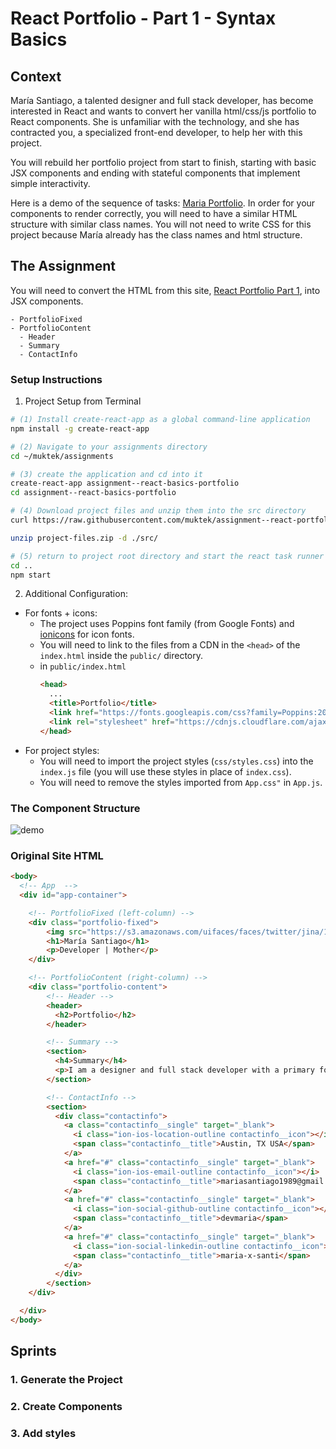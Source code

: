 # React Portfolio - Part 1 - Syntax Basics

## Context
María Santiago, a talented designer and full stack developer, has become interested in React and wants to convert her vanilla html/css/js portfolio to React components. She is unfamiliar with the technology, and she has contracted you, a specialized front-end developer, to help her with this project.

You will rebuild her portfolio project from start to finish, starting with basic JSX components and ending with stateful components that implement simple interactivity.

Here is a demo of the sequence of tasks: [Maria Portfolio](https://vanilla-to-react.surge.sh/). In order for your components to render correctly, you will need to have a similar HTML structure with similar class names. You will not need to write CSS for this project because María already has the class names and html structure.

## The Assignment
You will need to convert the HTML from this site, [React Portfolio Part 1](https://vanilla-to-react.surge.sh/portfolio-v1.html), into JSX components.

```
- PortfolioFixed
- PortfolioContent
  - Header
  - Summary
  - ContactInfo
```

### Setup Instructions

1. Project Setup from Terminal
```sh
# (1) Install create-react-app as a global command-line application
npm install -g create-react-app

# (2) Navigate to your assignments directory
cd ~/muktek/assignments

# (3) create the application and cd into it
create-react-app assignment--react-basics-portfolio
cd assignment--react-basics-portfolio

# (4) Download project files and unzip them into the src directory
curl https://raw.githubusercontent.com/muktek/assignment--react-portfolio-01-syntax-basics/master/project-files.zip > project-files.zip

unzip project-files.zip -d ./src/

# (5) return to project root directory and start the react task runner
cd ..
npm start
```

2. Additional Configuration:
  - For fonts + icons:
    - The project uses Poppins font family (from Google Fonts) and [ionicons](http://ionicons.com/) for icon fonts.
    - You will need to link to the files from a CDN in the `<head>` of the `index.html` inside the `public/` directory.
    - in `public/index.html`
      ```html
      <head>
        ...
        <title>Portfolio</title>
        <link href="https://fonts.googleapis.com/css?family=Poppins:200,300,400,500,600,700,800" rel="stylesheet">
        <link rel="stylesheet" href="https://cdnjs.cloudflare.com/ajax/libs/ionicons/2.0.1/css/ionicons.min.css">
      </head>
      ```
  - For project styles:  
    - You will need to import the project styles (`css/styles.css`) into the `index.js` file (you will use these styles in place of `index.css`).
    - You will need to remove the styles imported from `App.css"` in `App.js`.
    


### The Component Structure
![demo](demo/react-portfolio-basics-components.png)

### Original Site HTML
```html
<body>
  <!-- App  -->
  <div id="app-container">

    <!-- PortfolioFixed (left-column) -->
    <div class="portfolio-fixed">
        <img src="https://s3.amazonaws.com/uifaces/faces/twitter/jina/128.jpg"/>
        <h1>María Santiago</h1>
        <p>Developer | Mother</p>
    </div>

    <!-- PortfolioContent (right-column) -->
    <div class="portfolio-content">
        <!-- Header -->
        <header>
          <h2>Portfolio</h2>
        </header>

        <!-- Summary -->
        <section>
          <h4>Summary</h4>
          <p>I am a designer and full stack developer with a primary focus on the front-end. I have worked on all layers of a project from implementing designer mockups, custom animations, and building APIs.</p>
        </section>

        <!-- ContactInfo -->
        <section>
          <div class="contactinfo">
            <a class="contactinfo__single" target="_blank">
              <i class="ion-ios-location-outline contactinfo__icon"></i>
              <span class="contactinfo__title">Austin, TX USA</span>
            </a>
            <a href="#" class="contactinfo__single" target="_blank">
              <i class="ion-ios-email-outline contactinfo__icon"></i>
              <span class="contactinfo__title">mariasantiago1989@gmail.com</span>
            </a>
            <a href="#" class="contactinfo__single" target="_blank">
              <i class="ion-social-github-outline contactinfo__icon"></i>
              <span class="contactinfo__title">devmaria</span>
            </a>
            <a href="#" class="contactinfo__single" target="_blank">
              <i class="ion-social-linkedin-outline contactinfo__icon"></i>
              <span class="contactinfo__title">maria-x-santi</span>
            </a>
          </div>
        </section>
    </div>

  </div>
</body>
```

## Sprints

### 1. Generate the Project

### 2. Create Components

### 3. Add styles



